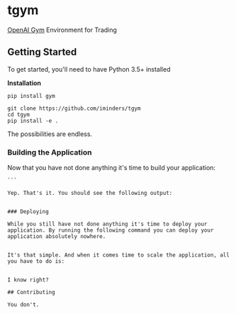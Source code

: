 # tgym

[OpenAI Gym](https://gym.openai.com/) Environment for Trading

## Getting Started

To get started, you'll need to have Python 3.5+ installed

**Installation**

```
pip install gym

git clone https://github.com/iminders/tgym
cd tgym
pip install -e .
```

The possibilities are endless.

### Building the Application

Now that you have not done anything it's time to build your application:

````
```

Yep. That's it. You should see the following output:
````

```

### Deploying

While you still have not done anything it's time to deploy your application. By running the following command you can deploy your application absolutely nowhere.
```

```

It's that simple. And when it comes time to scale the application, all you have to do is:
```

```

I know right?

## Contributing

You don't.
